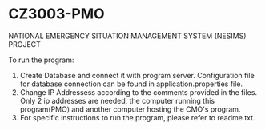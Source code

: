 # CZ3003-PMO

NATIONAL EMERGENCY SITUATION MANAGEMENT SYSTEM (NESIMS) PROJECT


To run the program:  
1) Create Database and connect it with program server. Configuration file for database connection can be found in application.properties file.
2) Change IP Addressess according to the comments provided in the files. Only 2 ip addresses are needed, the computer running this program(PMO) and another computer hosting the CMO's program.  
3) For specific instructions to run the program,  please refer to readme.txt.
